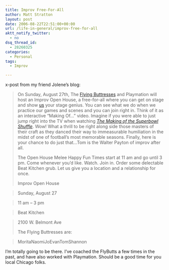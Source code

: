 ```yaml
---
title: Improv Free-For-All
author: Matt Stratton
layout: post
date: 2006-08-22T22:51:00+00:00
url: /life-in-general/improv-free-for-all
aktt_notify_twitter:
  - no
dsq_thread_id:
  - 28260325
categories:
  - Personal
tags:
  - Improv

---
```

x-post from my friend Jolene&#8217;s blog:

> <img src="http://photos1.blogger.com/blogger/5938/3262/320/FBlogo.1.jpg" alt="" align="right" />
  
> On Sunday, August 27th, The [Flying Buttresses][1] and Playmation will host an Improv Open House, a free-for-all where you can get on stage and show [us][2] your stage genius. You can see what we do when we practice our games and scenes and you can join right in. Think of it as an interactive &#8220;Making Of&#8230;&#8221; video. Imagine if you were able to just jump right into the TV when watching _[The Making of the Superbowl Shuffle][3]_. Wow! What a thrill to be right along side those masters of their craft as they danced their way to immeasurable humiliation in the midst of one of football&#8217;s most memorable seasons. Finally, here is your chance to do just that&#8230;Tom is the Walter Payton of improv after all.
> 
> The Open House Melee Happy Fun Times start at 11 am and go until 3 pm. Come whenever you&#8217;d like. Watch. Join in. Order some delectable Beat Kitchen grub. Let us give you a location and a relationship for once.
> 
> Improv Open House
  
> Sunday, August 27
  
> 11 am &#8211; 3 pm
  
> Beat Kitchen
  
> 2100 W. Belmont Ave
> 
> The Flying Buttresses are:
  
> MoritaNaomiJoEvanTomShannon

I&#8217;m totally going to be there. I&#8217;ve coached the FlyButts a few times in the past, and have also worked with Playmation. Should be a good time for you local Chicago folks.

 [1]: http://www.weirdrichard.com/archi.htm
 [2]: http://flyingbuttresses.net/
 [3]: http://www.mpihomevideo.com/?p=25467&pid=1662&pcid=&ccid=